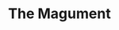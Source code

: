 ---
pid: CH320
title: The Magument
location_transcription: People in all communities wear
zipcode: '19119'
outside_phl: 
neighborhood: Mount Airy
age: '73'
age_range: 70+
instagram: 
image_file_name: CH_320.jpg
proposal_transcription: 
topic: 
topic_summary: 
type: 
keywords_other: 
credit: Paul's Dad, Barry
image_labels: 
twitter: 
facebook: 
permalink: "/monuments/ch320/"
layout: item-page
---